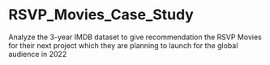 # RSVP_Movies_Case_Study
Analyze the 3-year IMDB dataset to give recommendation the RSVP Movies for their next project which they are planning to launch for the global audience in 2022

